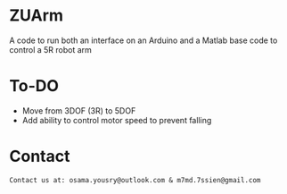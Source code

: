 # ZUArm

  A code to run both an interface on an Arduino and a Matlab base code to control a 5R robot arm

# To-DO
 * Move from 3DOF (3R) to 5DOF
 * Add ability to control motor speed to prevent falling

# Contact
	Contact us at: osama.yousry@outlook.com & m7md.7ssien@gmail.com
